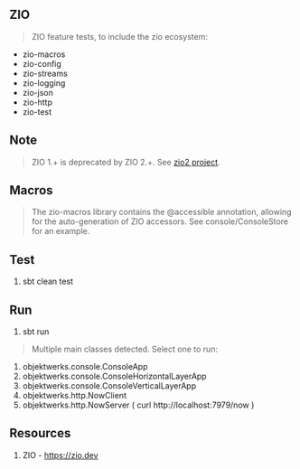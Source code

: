 ZIO
---
>ZIO feature tests, to include the zio ecosystem:
* zio-macros
* zio-config
* zio-streams
* zio-logging
* zio-json
* zio-http
* zio-test

Note
----
>ZIO 1.+ is deprecated by ZIO 2.+. See [zio2 project]( https://github.com/objektwerks/zio2 ).

Macros
------
>The zio-macros library contains the @accessible annotation, allowing for the
>auto-generation of ZIO accessors. See console/ConsoleStore for an example.

Test
----
1. sbt clean test

Run
---
1. sbt run
>Multiple main classes detected. Select one to run:
1. objektwerks.console.ConsoleApp
2. objektwerks.console.ConsoleHorizontalLayerApp
3. objektwerks.console.ConsoleVerticalLayerApp
4. objektwerks.http.NowClient
5. objektwerks.http.NowServer ( curl http://localhost:7979/now )

Resources
---------
1. ZIO - https://zio.dev